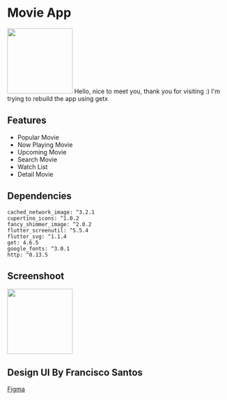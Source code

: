 # Movie App
<img src="https://take-me-to.space/7f5Uj3e.png" width="150">
Hello, nice to meet you, thank you for visiting :)
I'm trying to rebuild the app using getx

## Features

- Popular Movie
- Now Playing Movie
- Upcoming Movie
- Search Movie
- Watch List
- Detail Movie 

## Dependencies
```
cached_network_image: ^3.2.1
cupertino_icons: ^1.0.2
fancy_shimmer_image: ^2.0.2
flutter_screenutil: ^5.5.4
flutter_svg: ^1.1.4
get: 4.6.5
google_fonts: ^3.0.1
http: ^0.13.5
```
## Screenshoot

<img src="https://take-me-to.space/4MpaGvR.png" width="150">

## Design UI By Francisco Santos
[Figma](https://www.figma.com/community/file/1124835379376527920)

